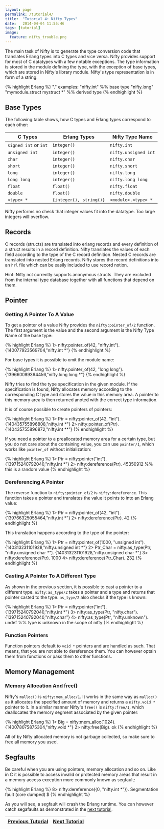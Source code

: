 ```yaml
---
layout: page
permalink: /tutorial4/
title:  "Tutorial 4: Nifty Types"
date:   2014-04-04 11:55:46
tags: [tutorial]
image:
  feature: nifty_trouble.png
---
```


The main task of Nifty is to generate the type conversion code that translates
Erlang types into C types and vice versa. Nifty provides support for most of
C datatypes with a few notable exceptions. The type information is stored
in the module defining the type, with the exception of base types, which are
stored in Nifty's library module. Nifty's type representation is in form of a 
string:

{% highlight Erlang %}
"<module>.<type>" 
examples:
"nifty.int" %% base type
"nifty.long"
"mymodule.struct mystruct *" %% derived type
{% endhighlight %}

## Base Types
The following table shows, how C types and Erlang types correspond to each other:

| C Types                                  | Erlang Types                 | Nifty Type Name
|------------------------------------------|------------------------------|---------------------------
| ```signed int``` or ```int```            | ```integer()```              | ```nifty.int```
| ```unsigned int```                       | ```integer()```              | ```nifty.unsigned int```
| ```char```                               | ```integer()```              | ```nifty.char```
| ```short```                              | ```integer()```              | ```nifty.short```
| ```long```                               | ```integer()```              | ```nifty.long```
| ```long long```                          | ```integer()```              | ```nifty.long long```
| ```float```                              | ```float()```                | ```nifty.float```
| ```double```                             | ```float()```                | ```nifty.double```
| ```<type> *```                           | ```{integer(), string()}```  | ```<module>.<type> *```

Nifty performs no check that integer values fit into the datatype. Too large integers will overflow.

## Records
C records (structs) are translated into erlang records and every definition of a struct results
in a record definition. Nifty translates the values of each field according to the type
of the C record definition. Nested C records are translated into nested Erlang records. 
Nifty stores the record definitions into an `hrl` file which can be easily included to use
record notion.

Hint: Nifty not currently supports anonymous structs. They are excluded from the 
internal type database together with all functions that depend on them. 

## Pointer

### Getting A Pointer To A Value
To get a pointer of a value Nifty provides the `nifty:pointer_of/2` function. The first argument
is the value and the second argument is the Nifty Type Name of the base type:

{% highlight Erlang %}
1> nifty:pointer_of(42, "nifty.int").
{140077923569704,"nifty.int *"}
{% endhighlight %}

For base types it is possible to omit the module name:

{% highlight Erlang %}
1> nifty:pointer_of(42, "long long").
{139660089364456,"nifty.long long *"}
{% endhighlight %}

Nifty tries to find the type specification in the given module. If the specification is found,
Nifty allocates memory according to the corresponding C type and stores the value in this memory
area. A pointer to this memory area is then returned anoted with the correct type information. 

It is of course possible to create pointers of pointers:

{% highlight Erlang %}
1> Ptr = nifty:pointer_of(42, "int").
{140435755896808,"nifty.int *"}
2> nifty:pointer_of(Ptr).
{140435755896872,"nifty.int **"}
{% endhighlight %}

If you need a pointer to a preallocated memory area for a certain type, but you do not care about
the containing value, you can use `pointer/1`, which works like `pointer_of` without initialization:

{% highlight Erlang %}
1> Ptr = nifty:pointer("int").
{139715240792040,"nifty.int *"}
2> nifty:dereference(Ptr).
45350912 %% this is a random value
{% endhighlight %}

### Dereferencing A Pointer
The reverse function to `nifty:pointer_of/2` is `nifty:dereference`. This function takes a pointer
and translates the value it points to into an Erlang value:

{% highlight Erlang %}
1> Ptr = nifty:pointer_of(42, "int").
{139766325055464,"nifty.int *"}
2> nifty:dereference(Ptr).
42
{% endhighlight %}

This translation happens according to the type of the pointer:

{% highlight Erlang %}
1> Ptr = nifty:pointer_of(1000, "unsigned int").
{140313231101928,"nifty.unsigned int *"}
2> Ptr_Char = nifty:as_type(Ptr, "nifty.unsigned char *").
{140313231101928,"nifty.unsigned char *"}
3> nifty:dereference(Ptr).
1000
4> nifty:dereference(Ptr_Char).
232
{% endhighlight %}

### Casting A Pointer To A Different Type
As shown in the previous section, it is possible to cast a pointer to a different type. `nifty:as_type/2`
takes a pointer and a type and returns that pointer casted to the type. `as_type/2` also checks
if the type is known:

{% highlight Erlang %}
1> Ptr = nifty:pointer("int").
{139715240792040,"nifty.int *"}
3> nifty:as_type(Ptr, "nifty.char").
{139715240792040,"nifty.char"}
4> nifty:as_type(Ptr, "nifty.unknown").
undef %% type is unknown in the scope of nifty
{% endhighlight %}

### Function Pointers
Function pointers default to `void *` pointers and are handled as such. That means, that you are not able to dereference
them. You can however optain them from functions or pass them to other functions. 

## Memory Management

### Memory Allocation And free()
Nifty's `malloc()` is `nifty:mem_alloc/1`. It works in the same way as `malloc()` as it allocates the 
specified amount of memory and returns a `nifty.void *` pointer to it. In a similar manner Nifty's `free()` 
is `nifty:free/1`, which deallocates the memory segment associated by the given pointer:

{% highlight Erlang %}
1> Big = nifty:mem_alloc(1024).
{140078075875304,"nifty.void *"}
2> nifty:free(Big).
ok
{% endhighlight %}

All of by Nifty allocated memory is not garbage collected, so make sure to free all memory you used.

## Segfaults
Be careful when you are using pointers, memory allocation and so on. Like in C it is possible to access
invalid or protected memory areas that result in a memory access exception more commonly known as
segfault:

{% highlight Erlang %}
8> nifty:dereference({0, "nifty.int *"}).
Segmentation fault (core dumped)
$ 
{% endhighlight %}

As you will see, a segfault will crash the Erlang runtime. You can however catch segafaults as demonstrated in the 
<a  href="{{ site.url }}/tutorial5">next tutorial</a>.

| <a  href="{{ site.url }}/tutorial3">Previous Tutorial</a> | <a  href="{{ site.url }}/tutorial5">Next Tutorial</a> |
|-----------------------------------------------------------|-------------------------------------------------------|
